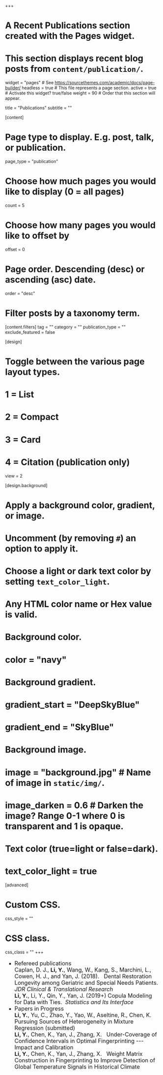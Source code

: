 +++
# A Recent Publications section created with the Pages widget.
# This section displays recent blog posts from `content/publication/`.

widget = "pages"  # See https://sourcethemes.com/academic/docs/page-builder/
headless = true  # This file represents a page section.
active = true  # Activate this widget? true/false
weight = 90  # Order that this section will appear.

title = "Publications"
subtitle = ""

[content]
  # Page type to display. E.g. post, talk, or publication.
  page_type = "publication"
  
  # Choose how much pages you would like to display (0 = all pages)
  count = 5
  
  # Choose how many pages you would like to offset by
  offset = 0

  # Page order. Descending (desc) or ascending (asc) date.
  order = "desc"

  # Filter posts by a taxonomy term.
  [content.filters]
    tag = ""
    category = ""
    publication_type = ""
    exclude_featured = false
  
[design]
  # Toggle between the various page layout types.
  #   1 = List
  #   2 = Compact
  #   3 = Card
  #   4 = Citation (publication only)
  view = 2
  
[design.background]
  # Apply a background color, gradient, or image.
  #   Uncomment (by removing `#`) an option to apply it.
  #   Choose a light or dark text color by setting `text_color_light`.
  #   Any HTML color name or Hex value is valid.
    
  # Background color.
  # color = "navy"
  
  # Background gradient.
  # gradient_start = "DeepSkyBlue"
  # gradient_end = "SkyBlue"
  
  # Background image.
  # image = "background.jpg"  # Name of image in `static/img/`.
  # image_darken = 0.6  # Darken the image? Range 0-1 where 0 is transparent and 1 is opaque.

  # Text color (true=light or false=dark).
  # text_color_light = true  
  
[advanced]
 # Custom CSS. 
 css_style = ""
 
 # CSS class.
 css_class = ""
+++

<!--
{{% alert note %}}
Quickly discover relevant content by [filtering publications]({{< ref "/publication/_index.md" >}}).
{{% /alert %}}
-->

<ul style="font-size: 18px">
<li class="mb-2">Refereed publications
<br>
Caplan, D. J., <b>Li, Y.</b>, Wang, W., Kang, S., Marchini, L., Cowen, H. J., and Yan, J. (2018). &nbsp;
Dental Restoration Longevity among Geriatric and Special Needs Patients.&nbsp; <i>JDR Clinical & Translational Research</i>
<br>
<b>Li, Y.</b>, Li, Y., Qin, Y., Yan, J. (2019+) Copula Modeling for Data with Ties.&nbsp; <i>Statistics and Its Interface</i>
</li>


<li>Papers in Progress
<br>
<b>Li, Y.</b>, Yu, C., Zhao, Y., Yao, W., Aseltine, R., Chen, K. &nbsp; Pursuing Sources of Heterogeneity in Mixture Regression (submitted)
<br>
<b>Li, Y.</b>, Chen, K., Yan, J., Zhang, X. &nbsp; Under-Coverage of Confidence Intervals in Optimal Fingerprinting --- Impact and Calibration
<br>
<b>Li, Y.</b>, Chen, K., Yan, J., Zhang, X. &nbsp; Weight Matrix Construction in Fingerprinting to Improve Detection of Global Temperature Signals in Historical Climate


</li>
</ul>

